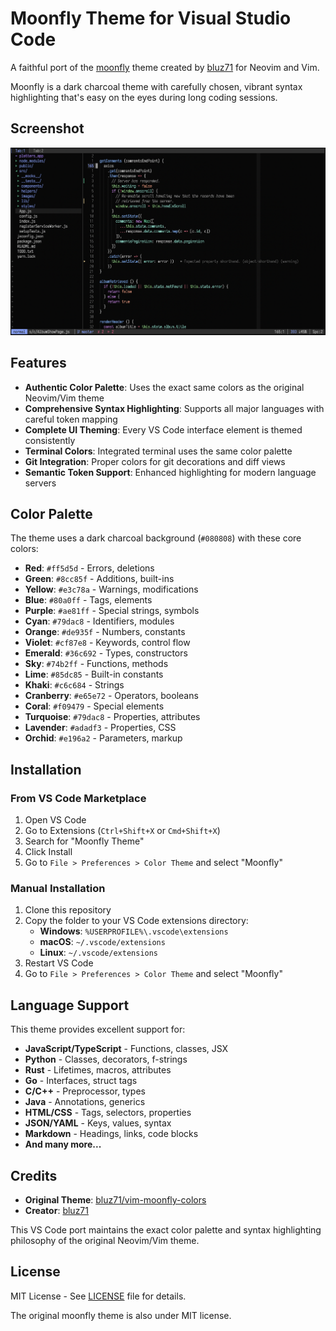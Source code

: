 # Moonfly Theme for Visual Studio Code

A faithful port of the [moonfly](https://github.com/bluz71/vim-moonfly-colors) theme created by [bluz71](https://github.com/bluz71) for Neovim and Vim.

Moonfly is a dark charcoal theme with carefully chosen, vibrant syntax highlighting that's easy on the eyes during long coding sessions.

## Screenshot

![Moonfly Theme Screenshot](https://raw.githubusercontent.com/bluz71/misc-binaries/master/moonfly/moonfly-screenshot.png)

## Features

- **Authentic Color Palette**: Uses the exact same colors as the original Neovim/Vim theme
- **Comprehensive Syntax Highlighting**: Supports all major languages with careful token mapping
- **Complete UI Theming**: Every VS Code interface element is themed consistently
- **Terminal Colors**: Integrated terminal uses the same color palette
- **Git Integration**: Proper colors for git decorations and diff views
- **Semantic Token Support**: Enhanced highlighting for modern language servers

## Color Palette

The theme uses a dark charcoal background (`#080808`) with these core colors:

- **Red**: `#ff5d5d` - Errors, deletions
- **Green**: `#8cc85f` - Additions, built-ins  
- **Yellow**: `#e3c78a` - Warnings, modifications
- **Blue**: `#80a0ff` - Tags, elements
- **Purple**: `#ae81ff` - Special strings, symbols
- **Cyan**: `#79dac8` - Identifiers, modules
- **Orange**: `#de935f` - Numbers, constants
- **Violet**: `#cf87e8` - Keywords, control flow
- **Emerald**: `#36c692` - Types, constructors
- **Sky**: `#74b2ff` - Functions, methods
- **Lime**: `#85dc85` - Built-in constants
- **Khaki**: `#c6c684` - Strings
- **Cranberry**: `#e65e72` - Operators, booleans
- **Coral**: `#f09479` - Special elements
- **Turquoise**: `#79dac8` - Properties, attributes  
- **Lavender**: `#adadf3` - Properties, CSS
- **Orchid**: `#e196a2` - Parameters, markup

## Installation

### From VS Code Marketplace

1. Open VS Code
2. Go to Extensions (`Ctrl+Shift+X` or `Cmd+Shift+X`)
3. Search for "Moonfly Theme"
4. Click Install
5. Go to `File > Preferences > Color Theme` and select "Moonfly"

### Manual Installation

1. Clone this repository
2. Copy the folder to your VS Code extensions directory:
   - **Windows**: `%USERPROFILE%\.vscode\extensions`
   - **macOS**: `~/.vscode/extensions`
   - **Linux**: `~/.vscode/extensions`
3. Restart VS Code
4. Go to `File > Preferences > Color Theme` and select "Moonfly"

## Language Support

This theme provides excellent support for:

- **JavaScript/TypeScript** - Functions, classes, JSX
- **Python** - Classes, decorators, f-strings
- **Rust** - Lifetimes, macros, attributes
- **Go** - Interfaces, struct tags
- **C/C++** - Preprocessor, types
- **Java** - Annotations, generics
- **HTML/CSS** - Tags, selectors, properties
- **JSON/YAML** - Keys, values, syntax
- **Markdown** - Headings, links, code blocks
- **And many more...**

## Credits

- **Original Theme**: [bluz71/vim-moonfly-colors](https://github.com/bluz71/vim-moonfly-colors)
- **Creator**: [bluz71](https://github.com/bluz71)

This VS Code port maintains the exact color palette and syntax highlighting philosophy of the original Neovim/Vim theme.

## License

MIT License - See [LICENSE](LICENSE) file for details.

The original moonfly theme is also under MIT license.
